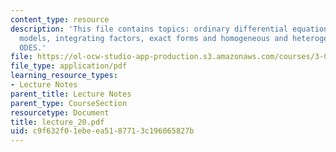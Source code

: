 ```yaml
---
content_type: resource
description: 'This file contains topics: ordinary differential equations from physical
  models, integrating factors, exact forms and homogeneous and heterogeneous linear
  ODES.'
file: https://ol-ocw-studio-app-production.s3.amazonaws.com/courses/3-016-mathematics-for-materials-scientists-and-engineers-fall-2005/c9f632f01ebeea5187713c196065827b_lecture_20.pdf
file_type: application/pdf
learning_resource_types:
- Lecture Notes
parent_title: Lecture Notes
parent_type: CourseSection
resourcetype: Document
title: lecture_20.pdf
uid: c9f632f0-1ebe-ea51-8771-3c196065827b
---
```

